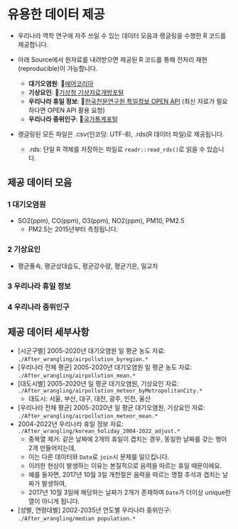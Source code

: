# 유용한 데이터 제공
- 우리나라 역학 연구에 자주 쓰일 수 있는 데이터 모음과 랭글링을 수행한 R 코드를 제공합니다.

- 아래 Source에서 원자료를 내려받으면 제공된 R 코드를 통해 전처리 재현(reproducible)이 가능합니다.
  - **대기오염원**: 🔗[에어코리아](https://www.airkorea.or.kr/web)
  - **기상요인**: 🔗[기상청 기상자료개방포털](https://data.kma.go.kr)
  - **우리나라 휴일 정보**: 🔗[한국천문연구원 특일정보 OPEN API](https://www.data.go.kr/tcs/dss/selectApiDataDetailView.do?publicDataPk=15012690) (최신 자료가 필요하다면 OPEN API 활용 요청)
  - **우리나라 중위인구**: 🔗[국가통계포털](https://kosis.kr/index/index.do)

- 랭글링된 모든 파일은 .csv(인코딩: UTF-8), .rds(R 데이터 파일)로 제공됩니다.
  - .rds: 단일 R 객체를 저장하는 파일로 `readr::read_rds()`로 읽을 수 있습니다.

## 제공 데이터 모음
### 1 대기오염원
- SO2(ppm), CO(ppm), O3(ppm), NO2(ppm), PM10, PM2.5
  - PM2.5는 2015년부터 측정됩니다.
### 2 기상요인
- 평균풍속, 평균상대습도, 평균강수량, 평균기온, 일교차
### 3 우리나라 휴일 정보
### 4 우리나라 중위인구

## 제공 데이터 세부사항
- [시군구별] 2005-2020년 대기오염원 일 평균 농도 자료: `./After_wrangling/airpollution_byregion.*`
- [우리나라 전체 평균] 2005-2020년 대기오염원 일 평균 농도 자료: `./After_wrangling/airpollution_mean.*`
- [대도시별] 2005-2020년 일 평균 대기오염원, 기상요인 자료: `./After_wrangling/airpollution_meteor_byMetropolitanCity.*`
  - 대도시: 서울, 부산, 대구, 대전, 광주, 인천, 울산
- [우리나라 전체 평균] 2005-2020년 일 평균 대기오염원, 기상요인 자료: `./After_wrangling/airpollution_meteor_mean.*`
- 2004-2022년 우리나라 휴일 정보 자료: `./After_wrangling/korean_holiday_2004-2022_adjust.*`
  - 중복열 제거: 같은 날짜에 2개의 휴일이 겹치는 경우, 동일한 날짜를 갖는 행이 2개 만들어지는데, 
  - 이는 다른 데이터와 `Date`로 `join`시 문제를 일으킵니다. 
  - 이러한 현상이 발생하는 이유는 본질적으로 음력을 따르는 휴일 때문이에요.
  - 예를 들자면, 2017년 10월 3일 개천절은 음력을 따르는 명절 추석과 겹치는 날짜가 발생하여, 
  - 2017년 10월 3일에 해당하는 날짜가 2개가 존재하여 `Date`가 더이상 unique한 열이 아니게 됩니다.
- [성별, 연령대별] 2002-2035년 연도별 우리나라 중위인구: `./After_wrangling/median population.*`
